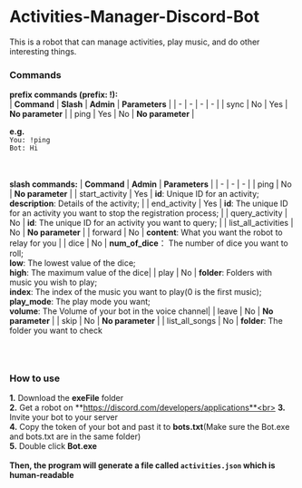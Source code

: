 # Activities-Manager-Discord-Bot
This is a robot that can manage activities, play music, and do other interesting things.

### Commands

**prefix commands (prefix: !):**<br>
| **Command** | **Slash** | **Admin** | **Parameters** |
| - | - | - | - |
| sync | No | Yes | **No parameter** |
| ping | Yes | No | **No parameter** |

**e.g.**<br>
`You: !ping`<br>
`Bot: Hi`<br><br><br>

**slash commands:**
| **Command** | **Admin** | **Parameters** |
| - | - | - |
| ping | No | **No parameter** |
| start_activity | Yes | **id**: Unique ID for an activity;<br>**description**: Details of the activity; |
| end_activity | Yes | **id**: The unique ID for an activity you want to stop the registration process; |
| query_activity | No | **id**: The unique ID for an activity you want to query; |
| list_all_activities | No | **No parameter** |
| forward | No | **content**: What you want the robot to relay for you |
| dice | No | **num_of_dice**： The number of dice you want to roll;<br>**low**: The lowest value of the dice;<br>**high**: The maximum value of the dice|
| play | No | **folder**: Folders with music you wish to play;<br>**index**: The index of the music you want to play(0 is the first music);<br>**play_mode**: The play mode you want;<br>**volume**: The Volume of your bot in the voice channel|
| leave | No | **No parameter** |
| skip | No | **No parameter** |
| list_all_songs | No | **folder**: The folder you want to check 

### <br>
### How to use<br>
**1.** Download the **exeFile** folder<br>
**2.** Get a robot on **https://discord.com/developers/applications**<br>
**3.** Invite your bot to your server<br>
**4.** Copy the token of your bot and past it to **bots.txt**(Make sure the Bot.exe and bots.txt are in the same folder)<br>
**5.** Double click **Bot.exe**<br><br>
**Then, the program will generate a file called ` activities.json ` which is human-readable**
